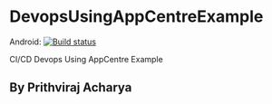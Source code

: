 # DevopsUsingAppCentreExample

Android: [![Build status](https://build.appcenter.ms/v0.1/apps/ab2c1395-3d5c-4961-b36c-f9d7444d1c2d/branches/dev/badge)](https://appcenter.ms)

CI/CD Devops Using AppCentre Example

## By Prithviraj Acharya
